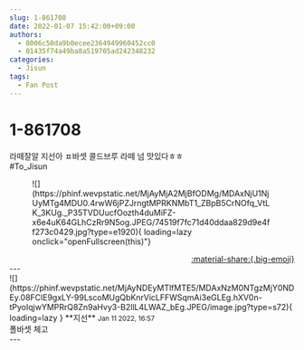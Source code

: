 ```yaml
---
slug: 1-861708
date: 2022-01-07 15:42:00+09:00
authors:
  - 8006c50da9b0ecee2364949960452cc0
  - 01435f74a49ba8a519705ad242348232
categories:
  - Jisun
tags:
  - Fan Post
---
```


# 1-861708

<div class="post-container" markdown="1">
<div class="content-container md-sidebar__scrollwrap" markdown="1">

라떼잘알 지선아 ㅍ바셋 콜드브루 라떼 넘 맛있다ㅎㅎ <br>\#To_Jisun
<figure markdown="1">
![](https://phinf.wevpstatic.net/MjAyMjA2MjBfODMg/MDAxNjU1NjUyMTg4MDU0.4rwW6jPZJrngtMPRKNMbT1_ZBpB5CrNOfq_VtLK_3KUg._P35TVDUucfOozth4duMiFZ-x6e4uK64GLhCzRr9N5og.JPEG/74519f7fc71d40ddaa829d9e4ff273c0429.jpg?type=e1920){ loading=lazy onclick="openFullscreen(this)"}
</figure>


</div>
</div>

<div style="text-align: right;" markdown="1">
<a href="https://weverse.io/fromis9/fanpost/1-861708" style="text-align: right;">:material-share:{.big-emoji}</a>
</div>
---

<div class="comments-container md-sidebar__scrollwrap" markdown="1">
<div class="comment" markdown="1">
<div class='id-container' markdown="1">
![](https://phinf.wevpstatic.net/MjAyNDEyMTlfMTE5/MDAxNzM0NTgzMjY0NDEy.08FClE9gxLY-99LscoMUgQbKnrVicLFFWSqmAi3eGLEg.hXV0n-tPyoIqjwYMPRrQ8Zn9aHvy3-B2llL4LWAZ_bEg.JPEG/image.jpg?type=s72){ loading=lazy }
**<span class="artist">지선</span>** <small>Jan 11 2022, 16:57</small><br>
</div>
<div class='comment-body' markdown="1">
폴바셋 체고
</div>
</div>
</div>
---
